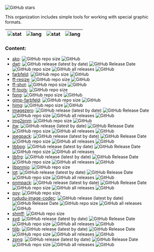 ![GitHub stars](https://img.shields.io/github/stars/Special-graphic-formats?style=social)

This organization includes simple tools for working with special graphic formats.

| ![stat](https://github-readme-stats.vercel.app/api?username=zvezdochiot&title_color=58A6FF&text_color=C9D1D9&bg_color=0D1117&hide_border=true&show_icons=true&icon_color=BDC5CD) | ![lang](https://github-readme-stats.vercel.app/api/top-langs/?username=zvezdochiot&title_color=58A6FF&text_color=C9D1D9&bg_color=0D1117&hide_border=true&langs_count=3) | ![stat](https://github-readme-stats.vercel.app/api?username=sirjofri&title_color=58A6FF&text_color=C9D1D9&bg_color=0D1117&hide_border=true&show_icons=true&icon_color=BDC5CD) | ![lang](https://github-readme-stats.vercel.app/api/top-langs/?username=sirjofri&title_color=58A6FF&text_color=C9D1D9&bg_color=0D1117&hide_border=true&langs_count=3) |
| --- | --- | --- | --- |

### Content:

* [ako](https://github.com/Special-graphic-formats/ako):
![GitHub repo size](https://img.shields.io/github/repo-size/Special-graphic-formats/ako)
![GitHub](https://img.shields.io/github/license/Special-graphic-formats/ako)
* [dwt](https://github.com/Special-graphic-formats/dwt):
![GitHub release (latest by date)](https://img.shields.io/github/v/release/Special-graphic-formats/dwt)
![GitHub Release Date](https://img.shields.io/github/release-date/Special-graphic-formats/dwt)
![GitHub repo size](https://img.shields.io/github/repo-size/Special-graphic-formats/dwt)
![GitHub all releases](https://img.shields.io/github/downloads/Special-graphic-formats/dwt/total)
![GitHub](https://img.shields.io/github/license/Special-graphic-formats/dwt)
* [farbfeld](https://github.com/Special-graphic-formats/farbfeld):
![GitHub repo size](https://img.shields.io/github/repo-size/Special-graphic-formats/farbfeld)
![GitHub](https://img.shields.io/github/license/Special-graphic-formats/farbfeld)
* [ff-resize](https://github.com/Special-graphic-formats/ff-resize):
![GitHub repo size](https://img.shields.io/github/repo-size/Special-graphic-formats/ff-resize)
![GitHub](https://img.shields.io/github/license/Special-graphic-formats/ff-resize)
* [ff-shot](https://github.com/Special-graphic-formats/ff-shot):
![GitHub repo size](https://img.shields.io/github/repo-size/Special-graphic-formats/ff-shot)
![GitHub](https://img.shields.io/github/license/Special-graphic-formats/ff-shot)
* [ff-tools](https://github.com/Special-graphic-formats/ff-tools):
![GitHub repo size](https://img.shields.io/github/repo-size/Special-graphic-formats/ff-tools)
* [fpng](https://github.com/Special-graphic-formats/fpng):
![GitHub repo size](https://img.shields.io/github/repo-size/Special-graphic-formats/fpng)
![GitHub](https://img.shields.io/github/license/Special-graphic-formats/fpng)
* [gimp-farbfeld](https://github.com/Special-graphic-formats/gimp-farbfeld):
![GitHub repo size](https://img.shields.io/github/repo-size/Special-graphic-formats/gimp-farbfeld)
![GitHub](https://img.shields.io/github/license/Special-graphic-formats/gimp-farbfeld)
* [himg](https://github.com/Special-graphic-formats/himg):
![GitHub repo size](https://img.shields.io/github/repo-size/Special-graphic-formats/himg)
![GitHub](https://img.shields.io/github/license/Special-graphic-formats/himg)
* [imagezero](https://github.com/Special-graphic-formats/imagezero):
![GitHub release (latest by date)](https://img.shields.io/github/v/release/Special-graphic-formats/imagezero)
![GitHub Release Date](https://img.shields.io/github/release-date/Special-graphic-formats/imagezero)
![GitHub repo size](https://img.shields.io/github/repo-size/Special-graphic-formats/imagezero)
![GitHub all releases](https://img.shields.io/github/downloads/Special-graphic-formats/imagezero/total)
![GitHub](https://img.shields.io/github/license/Special-graphic-formats/imagezero)
* [img2pnm](https://github.com/Special-graphic-formats/img2pnm):
![GitHub repo size](https://img.shields.io/github/repo-size/Special-graphic-formats/img2pnm)
![GitHub](https://img.shields.io/github/license/Special-graphic-formats/img2pnm)
* [itw](https://github.com/Special-graphic-formats/itw):
![GitHub release (latest by date)](https://img.shields.io/github/v/release/Special-graphic-formats/itw)
![GitHub Release Date](https://img.shields.io/github/release-date/Special-graphic-formats/itw)
![GitHub repo size](https://img.shields.io/github/repo-size/Special-graphic-formats/itw)
![GitHub all releases](https://img.shields.io/github/downloads/Special-graphic-formats/itw/total)
![GitHub](https://img.shields.io/github/license/Special-graphic-formats/itw)
* [jpegpack](https://github.com/Special-graphic-formats/jpegpack):
![GitHub release (latest by date)](https://img.shields.io/github/v/release/Special-graphic-formats/jpegpack)
![GitHub Release Date](https://img.shields.io/github/release-date/Special-graphic-formats/jpegpack)
![GitHub repo size](https://img.shields.io/github/repo-size/Special-graphic-formats/jpegpack)
![GitHub all releases](https://img.shields.io/github/downloads/Special-graphic-formats/jpegpack/total)
![GitHub](https://img.shields.io/github/license/Special-graphic-formats/jpegpack)
* [libbpg](https://github.com/Special-graphic-formats/libbpg):
![GitHub release (latest by date)](https://img.shields.io/github/v/release/Special-graphic-formats/libbpg)
![GitHub Release Date](https://img.shields.io/github/release-date/Special-graphic-formats/libbpg)
![GitHub repo size](https://img.shields.io/github/repo-size/Special-graphic-formats/libbpg)
![GitHub all releases](https://img.shields.io/github/downloads/Special-graphic-formats/libbpg/total)
* [libfrg](https://github.com/Special-graphic-formats/libfrg):
![GitHub release (latest by date)](https://img.shields.io/github/v/release/Special-graphic-formats/libfrg)
![GitHub Release Date](https://img.shields.io/github/release-date/Special-graphic-formats/libfrg)
![GitHub repo size](https://img.shields.io/github/repo-size/Special-graphic-formats/libfrg)
![GitHub all releases](https://img.shields.io/github/downloads/Special-graphic-formats/libfrg/total)
![GitHub](https://img.shields.io/github/license/Special-graphic-formats/libfrg)
* [libpnmio](https://github.com/Special-graphic-formats/libpnmio):
![GitHub repo size](https://img.shields.io/github/repo-size/Special-graphic-formats/libpnmio)
* [lqt](https://github.com/Special-graphic-formats/lqt):
![GitHub release (latest by date)](https://img.shields.io/github/v/release/Special-graphic-formats/lqt)
![GitHub Release Date](https://img.shields.io/github/release-date/Special-graphic-formats/lqt)
![GitHub repo size](https://img.shields.io/github/repo-size/Special-graphic-formats/lqt)
![GitHub all releases](https://img.shields.io/github/downloads/Special-graphic-formats/lqt/total)
![GitHub](https://img.shields.io/github/license/Special-graphic-formats/lqt)
* [pnmpack](https://github.com/Special-graphic-formats/pnmpack):
![GitHub release (latest by date)](https://img.shields.io/github/v/release/Special-graphic-formats/pnmpack)
![GitHub Release Date](https://img.shields.io/github/release-date/Special-graphic-formats/pnmpack)
![GitHub repo size](https://img.shields.io/github/repo-size/Special-graphic-formats/pnmpack)
![GitHub all releases](https://img.shields.io/github/downloads/Special-graphic-formats/pnmpack/total)
![GitHub](https://img.shields.io/github/license/Special-graphic-formats/pnmpack)
* [qoy](https://github.com/Special-graphic-formats/qoy):
![GitHub repo size](https://img.shields.io/github/repo-size/Special-graphic-formats/qoy)
* [rududu-image-codec](https://github.com/Special-graphic-formats/rududu-image-codec):
![GitHub release (latest by date)](https://img.shields.io/github/v/release/Special-graphic-formats/rududu-image-codec)
![GitHub Release Date](https://img.shields.io/github/release-date/Special-graphic-formats/rududu-image-codec)
![GitHub repo size](https://img.shields.io/github/repo-size/Special-graphic-formats/rududu-image-codec)
![GitHub all releases](https://img.shields.io/github/downloads/Special-graphic-formats/rududu-image-codec/total)
![GitHub](https://img.shields.io/github/license/Special-graphic-formats/rududu-image-codec)
* [shmff](https://github.com/Special-graphic-formats/shmff):
![GitHub repo size](https://img.shields.io/github/repo-size/Special-graphic-formats/shmff)
* [svd](https://github.com/Special-graphic-formats/svd):
![GitHub release (latest by date)](https://img.shields.io/github/v/release/Special-graphic-formats/svd)
![GitHub Release Date](https://img.shields.io/github/release-date/Special-graphic-formats/svd)
![GitHub repo size](https://img.shields.io/github/repo-size/Special-graphic-formats/svd)
![GitHub all releases](https://img.shields.io/github/downloads/Special-graphic-formats/svd/total)
![GitHub](https://img.shields.io/github/license/Special-graphic-formats/svd)
* [tilib](https://github.com/Special-graphic-formats/tilib):
![GitHub release (latest by date)](https://img.shields.io/github/v/release/Special-graphic-formats/tilib)
![GitHub Release Date](https://img.shields.io/github/release-date/Special-graphic-formats/tilib)
![GitHub repo size](https://img.shields.io/github/repo-size/Special-graphic-formats/tilib)
![GitHub all releases](https://img.shields.io/github/downloads/Special-graphic-formats/tilib/total)
![GitHub](https://img.shields.io/github/license/Special-graphic-formats/tilib)
* [zpng](https://github.com/Special-graphic-formats/zpng):
![GitHub release (latest by date)](https://img.shields.io/github/v/release/Special-graphic-formats/zpng)
![GitHub Release Date](https://img.shields.io/github/release-date/Special-graphic-formats/zpng)
![GitHub repo size](https://img.shields.io/github/repo-size/Special-graphic-formats/zpng)
![GitHub all releases](https://img.shields.io/github/downloads/Special-graphic-formats/zpng/total)
![GitHub](https://img.shields.io/github/license/Special-graphic-formats/zpng)
